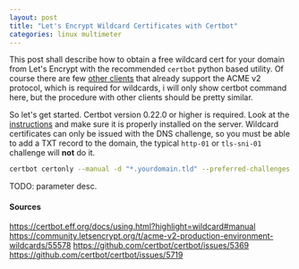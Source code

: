 ```yaml
---
layout: post
title: "Let's Encrypt Wildcard Certificates with Certbot"
categories: linux multimeter
---
```

This post shall describe how to obtain a free wildcard cert for your domain from Let's Encrypt with the recommended `certbot` python based utility. Of course there are few [other clients](https://letsencrypt.org/docs/client-options/#acme-v2-compatible-clients) that already support the ACME v2 protocol, which is required for wildcards, i will only show certbot command here, but the procedure with other clients should be pretty similar.

So let's get started. Certbot version 0.22.0 or higher is required. Look at the [instructions](https://certbot.eff.org/) and make sure it is properly installed on the server. Wildcard certificates can only be issued with the DNS challenge, so you must be able to add a TXT record to the domain, the typical `http-01` or `tls-sni-01` challenge will **not** do it.

```bash
certbot certonly --manual -d "*.yourdomain.tld" --preferred-challenges dns-01 --server https://acme-v02.api.letsencrypt.org/directory
```

TODO: parameter desc.

#### Sources
<https://certbot.eff.org/docs/using.html?highlight=wildcard#manual>
<https://community.letsencrypt.org/t/acme-v2-production-environment-wildcards/55578>
<https://github.com/certbot/certbot/issues/5369>
<https://github.com/certbot/certbot/issues/5719>
